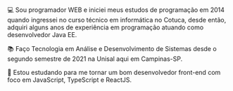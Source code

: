 💻 Sou programador WEB e iniciei meus estudos de programação em 2014 quando ingressei no curso técnico em informática no Cotuca, desde então, adquiri alguns anos de experiência em programação atuando como desenvolvedor Java EE. 

📚 Faço Tecnologia em Análise e Desenvolvimento de Sistemas desde o segundo semestre de 2021 na Unisal aqui em Campinas-SP.

🌱 Estou estudando para me tornar um bom desenvolvedor front-end com foco em JavaScript, TypeScript e ReactJS. 



<!--
**matheus-fernandes/matheus-fernandes** is a ✨ _special_ ✨ repository because its `README.md` (this file) appears on your GitHub profile.

Here are some ideas to get you started:

- 🔭 I’m currently working on ...
- 🌱 I’m currently learning ...
- 👯 I’m looking to collaborate on ...
- 🤔 I’m looking for help with ...
- 💬 Ask me about ...
- 📫 How to reach me: ...
- 😄 Pronouns: ...
- ⚡ Fun fact: ...
-->
